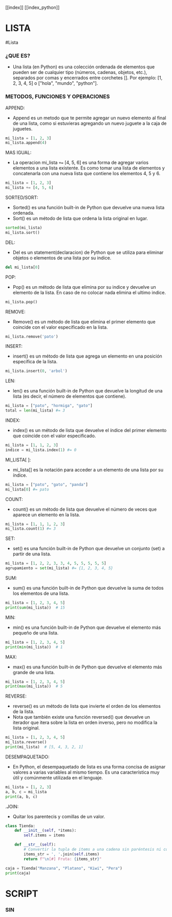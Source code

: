[[index]]
[[index_python]]

# LISTA
#Lista
### ¿QUE ES? 
- Una lista (en Python) es una colección ordenada de elementos que pueden ser de cualquier tipo (números, cadenas, objetos, etc.), separados por comas y encerrados entre corchetes []. Por ejemplo: [1, 2, 3, 4, 5] o ["hola", "mundo", "python"]. 

### METODOS, FUNCIONES Y OPERACIONES

APPEND:
-  Append es un metodo que te permite agregar un nuevo elemento al final de una lista, como si estuvieras agregando un nuevo juguete a la caja de juguetes.
```python
mi_lista = [1, 2, 3]
mi_lista.append(4)
``` 
MAS IGUAL:
- La operacion mi_lista `+=` [4, 5, 6] es una forma de agregar varios elementos a una lista existente. Es como tomar una lista de elementos y concatenarla con una nueva lista que contiene los elementos 4, 5 y 6. 
```python
mi_lista = [1, 2, 3]
mi_lista += [4, 5, 6]
```
SORTED/SORT:
- Sorted() es una función built-in de Python que devuelve una nueva lista ordenada.
- Sort() es un método de lista que ordena la lista original en lugar.
```python
sorted(mi_lista)
mi_lista.sort()
```
DEL:
- Del es un statement(declaracion) de Python que se utiliza para eliminar objetos o elementos de una lista por su indice.
```python
del mi_lista[0]
```
POP:
- Pop() es un método de lista que elimina por su indice y devuelve un elemento de la lista. En caso de no colocar nada elimina el ultimo indice.
```python
mi_lista.pop()
```
REMOVE:
- Remove() es un método de lista que elimina el primer elemento que coincide con el valor especificado en la lista.
```python
mi_lista.remove('pato')
```
INSERT:
- insert() es un método de lista que agrega un elemento en una posición específica de la lista.
```python
mi_lista.insert(0, 'arbol')
```
LEN:
- len() es una función built-in de Python que devuelve la longitud de una lista (es decir, el número de elementos que contiene).
```python
mi_lista = ["pato", "hormiga", "gato"]
total = len(mi_lista) #= 3
```
INDEX:
- index() es un método de lista que devuelve el índice del primer elemento que coincide con el valor especificado.
```python
mi_lista = [1, 1, 2, 3]
indice = mi_lista.index(1) #= 0
```
MI_LISTA\[ ]:
- mi_lista[] es la notación para acceder a un elemento de una lista por su índice.
```python
mi_lista = ["pato", "gato", "panda"]
mi_lista[0] #= pato
```
COUNT:
- count() es un método de lista que devuelve el número de veces que aparece un elemento en la lista.
```python
mi_lista = [1, 1, 1, 2, 3]
mi_lista.count(1) #= 3
```
SET:
- set() es una función built-in de Python que devuelve un conjunto (set) a partir de una lista.
```python
mi_lista = [1, 2, 2, 3, 3, 4, 5, 5, 5, 5, 5]
agrupamiento = set(mi_lista) #= {1, 2, 3, 4, 5}
```
SUM:
- sum() es una función built-in de Python que devuelve la suma de todos los elementos de una lista.
```python
mi_lista = [1, 2, 3, 4, 5]
print(sum(mi_lista))  # 15
```
MIN:
- min() es una función built-in de Python que devuelve el elemento más pequeño de una lista.
```python
mi_lista = [1, 2, 3, 4, 5]
print(min(mi_lista))  # 1
```

MAX:
- max() es una función built-in de Python que devuelve el elemento más grande de una lista.
```python
mi_lista = [1, 2, 3, 4, 5]
print(max(mi_lista))  # 5
```
REVERSE:
- reverse() es un método de lista que invierte el orden de los elementos de la lista. 
- Nota que también existe una función reversed() que devuelve un iterador que itera sobre la lista en orden inverso, pero no modifica la lista original.
```python
mi_lista = [1, 2, 3, 4, 5]
mi_lista.reverse()
print(mi_lista)  # [5, 4, 3, 2, 1]
```
DESEMPAQUETADO:
- En Python, el desempaquetado de lista es una forma concisa de asignar valores a varias variables al mismo tiempo. Es una característica muy útil y comúnmente utilizada en el lenguaje.
```python
mi_lista = [1, 2, 3]
a, b, c = mi_lista
print(a, b, c)
```

.JOIN:
- Quitar los parentecis y comillas de un valor.
```python
class Tienda:
    def __init__(self, *items):
        self.items = items 

    def __str__(self):
        # Convertir la tupla de items a una cadena sin paréntesis ni comillas
        items_str = ', '.join(self.items)
        return f"\n[#] Fruta: {items_str}"

caja = Tienda("Manzana", "Platano", "Kiwi", "Pera")
print(caja)
```


# SCRIPT
### SIN